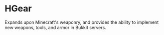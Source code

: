 # HGear
Expands upon Minecraft's weaponry, and provides the ability to implement new weapons, tools, and armor in Bukkit servers.
